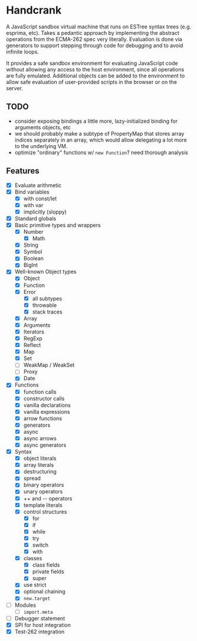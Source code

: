 # Handcrank

A JavaScript sandbox virtual machine that runs on ESTree syntax trees
(e.g. esprima, etc).  Takes a pedantic approach by implementing the
abstract operations from the ECMA-262 spec very literally.  Evaluation
is done via generators to support stepping through code for debugging
and to avoid infinite loops.

It provides a safe sandbox environment for evaluating JavaScript code
without allowing any access to the host environment, since all
operations are fully emulated.  Additional objects can be added to the
environment to allow safe evaluation of user-provided scripts in the
browser or on the server.

## TODO

- consider exposing bindings a little more, lazy-initialized binding
  for arguments objects, etc
- we should probably make a subtype of PropertyMap that stores array
  indices separately in an array, which would allow delegating a lot
  more to the underlying VM.
- optimize "ordinary" functions w/ `new Function`? need thorough analysis

## Features

- [x] Evaluate arithmetic
- [x] Bind variables
    - [x] with const/let
    - [x] with var
    - [x] implicitly (sloppy)
- [x] Standard globals
- [x] Basic primitive types and wrappers
    - [x] Number
        - [x] Math
    - [x] String
    - [x] Symbol
    - [x] Boolean
    - [x] BigInt
- [x] Well-known Object types
    - [x] Object
    - [x] Function
    - [x] Error
        - [x] all subtypes
        - [x] throwable
        - [x] stack traces
    - [x] Array
    - [x] Arguments
    - [x] Iterators
    - [x] RegExp
    - [x] Reflect
    - [x] Map
    - [x] Set
    - [ ] WeakMap / WeakSet
    - [ ] Proxy
    - [x] Date
- [x] Functions
    - [x] function calls
    - [x] constructor calls
    - [x] vanilla declarations
    - [x] vanilla expressions
    - [x] arrow functions
    - [x] generators
    - [x] async
    - [x] async arrows
    - [x] async generators
- [x] Syntax
    - [x] object literals
    - [x] array literals
    - [x] destructuring
    - [x] spread
    - [x] binary operators
    - [x] unary operators
    - [x] ++ and -- operators
    - [x] template literals
    - [x] control structures
        - [x] for
        - [x] if
        - [x] while
        - [x] try
        - [x] switch
        - [x] with
    - [x] classes
        - [x] class fields
        - [x] private fields
        - [x] super
    - [x] use strict
    - [x] optional chaining
    - [x] `new.target`
- [ ] Modules
    - [ ] `import.meta`
- [ ] Debugger statement
- [x] SPI for host integration
- [x] Test-262 integration
